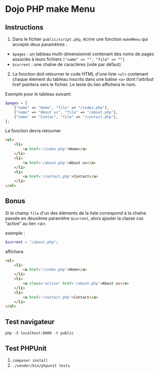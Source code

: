 # Dojo PHP make Menu

## Instructions

1. Dans le fichier `public/script.php`, écrire une fonction `makeMenu` qui accepte deux paramètres :
- `$pages` : un tableau multi-dimensionnel contenant des noms de pages associés à leurs fichiers `["name" => "", "file" => ""]`
- `$current` : une chaîne de caractères (vide par défaut)
2. La fonction doit retourner le code HTML d'une liste `<ul>` contenant chaque élement du tableau inscrits dans une balise `<a>` dont l'attribut href pointera vers le fichier. Le texte du lien affichera le nom.   

Exemple pour le tableau suivant:
```php
$pages = [
    ["name" => "Home", "file" => "/index.php"], 
    ["name" => "About us", "file" => "/about.php"],
    ["name" => "Contac", "file" => "/contact.php"],
];
```

La fonction devra retourner
```html
<ul>
    <li>
        <a href='/index.php'>Home</a>
    </li>
    <li>
        <a href='/about.php'>About us</a>
    </li>
    <li>
        <a href='/contact.php'>Contact</a>
    </li>
</ul>
```

## Bonus
Si le champ `file` d'un des éléments de la liste correspond à la chaîne passée en deuxième paramètre `$current`, alors ajouter la classe css "active" au lien &lt;a&gt;.

exemple :
```php
$current = "/about.php";
```
affichera 
```html
<ul>
    <li>
        <a href='/index.php'>Home</a>
    </li>
    <li>
        <a class='active' href='/about.php'>About us</a>
    </li>
    <li>
        <a href='/contact.php'>Contact</a>
    </li>
</ul>
```

## Test navigateur

 `php -S localhost:8000 -t public`

## Test PHPUnit
1. `composer install`
2. `./vendor/bin/phpunit tests`
